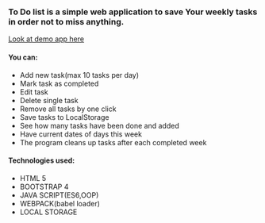 <h3>To Do list is a simple web application to save Your weekly tasks in order not to miss anything.</h3>

<a href="https://justynamak.github.io/To-Do-App">Look at demo app here</a>

<h4>You can:</h4>
<ul>
<li>Add new task(max 10 tasks per day)</li>
<li>Mark task as completed</li>
<li>Edit task</li>
<li>Delete single task</li>
<li>Remove all tasks by one click</li>
<li>Save tasks to LocalStorage</li>
<li>See how many tasks have been done and added</li>
<li>Have current dates of days this week</li>
<li>The program cleans up tasks after each completed week</li>
</ul>

<h4>Technologies used:</h4>
<ul>
<li>HTML 5</li>
<li>BOOTSTRAP 4</li>
<li>JAVA SCRIPT(ES6,OOP)</li>
<li>WEBPACK(babel loader)</li>
<li>LOCAL STORAGE</li>
</ul>
